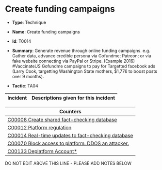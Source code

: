 # Create funding campaigns

* **Type**: Technique

* **Name**: Create funding campaigns

* **Id**: T0014

* **Summary**: Generate revenue through online funding campaigns. e.g. Gather data, advance credible persona via Gofundme; Patreon; or via fake website connecting via PayPal or Stripe. (Example 2016) #VaccinateUS Gofundme campaigns to pay for Targetted facebook ads (Larry Cook, targetting Washington State mothers, $1,776 to boost posts over 9 months).

* **Tactic**: TA04


| Incident | Descriptions given for this incident |
| -------- | -------------------- |



| Counters |
| -------- |
| [C00008 Create shared fact-checking database](../counters/C00008.md) |
| [C00012 Platform regulation](../counters/C00012.md) |
| [C00014 Real-time updates to fact-checking database](../counters/C00014.md) |
| [C00070 Block access to platform. DDOS an attacker.](../counters/C00070.md) |
| [C00133 Deplatform Account*](../counters/C00133.md) |
DO NOT EDIT ABOVE THIS LINE - PLEASE ADD NOTES BELOW